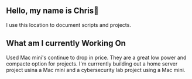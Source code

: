 ## Hello, my name is Chris👋

I use this location to document scripts and projects.

## What am I currently Working On
Used Mac mini's continue to drop in price. They are a great low power and compacte option for projects. I'm currrently building out a home server project usina a Mac mini and a cybersecurity lab project using a Mac mini.
<!--
**chrisbirdsong/chrisbirdsong** is a ✨ _special_ ✨ repository because its `README.md` (this file) appears on your GitHub profile.

Here are some ideas to get you started:

- 🔭 I’m currently working on ...
- 🌱 I’m currently learning ...
- 👯 I’m looking to collaborate on ...
- 🤔 I’m looking for help with ...
- 💬 Ask me about ...
- 📫 How to reach me: ...
- 😄 Pronouns: ...
- ⚡ Fun fact: ...
-->
